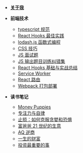 - [**关于我**](/README.md "作者信息")

- **前端技术**

  - [typescript 规范](/_mds/typescript.md "typeScript")
  - [React Hooks 最佳实践](/_mds/react.md "React Hooks")
  - [lodash.js 函数式编程](/_mds/lodash.md "lodash")
  - [CSS 技巧](/_mds/css.md "CSS 技巧")
  - [JS 面试题](/_mds/js_interview.md "JS 面试题")
  - [JS 输出题目训练纠错集](/_mds/js_output.md "JS output")
  - [React Hooks 基础与实战总结](/_mds/react.md "React Hooks基础实战总结")
  - [Service Worker](/_mds/serviceWorker.md "Service Worker 前端缓存")
  - [React 路由](/_mds/reactHooks.md "react route")
  - [Webpack 打包部署](/_mds/webpack.md "Webpack 打包部署")

- **读书笔记**
  - [Money Puppies](/_books/puppyMoney.md "puppyMoney")
  - [专注力与自律](/_books/focus.md "focus")
  - [止损：如何克服贪婪和恐惧](/_books/limitLose.md "止损：如何克服贪婪和恐惧")
  - [富爸爸 21 世纪的生意](/_books/richdad.md "richdad")
  - [AQ 逆商](/_books/aQ.md "AQ 逆商")
  - [一生的财富](/_books/洛克菲勒一生的财富.md "洛克菲勒")
  - [投资最重要的事](/_books/投资最重要的事.md "投资最重要的事")
